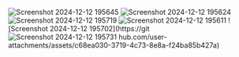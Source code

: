 ![Screenshot 2024-12-12 195645](https://github.com/user-attachments/assets/4a3c9528-0aaf-4c67-a0ad-e59b23a20390)
![Screenshot 2024-12-12 195624](https://github.com/user-attachments/assets/24fd8dcd-c07b-4138-8731-70260d8b20ac)
![Screenshot 2024-12-12 195719](https://github.com/user-attachments/assets/d9f7061d-f500-4a8c-8cd5-81482382e34d)
![Screenshot 2024-12-12 195611](https://github.com/user-attachments/assets/ce691f9b-7ae2-4cfb-a7e2-8684294941c5)
![Screenshot 2024-12-12 195702](https://git
![Screenshot 2024-12-12 195731](https://github.com/user-attachments/assets/66dba48f-448e-404e-b2d3-b1a94faaf545)
hub.com/user-attachments/assets/c68ea030-3719-4c73-8e8a-f24ba85b427a)
